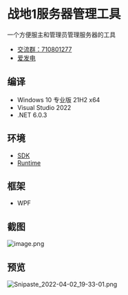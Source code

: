 # 战地1服务器管理工具

一个方便服主和管理员管理服务器的工具

* [交流群：710801277](https://jq.qq.com/?_wv=1027&amp;k=ajEymecs)  
* [爱发电](https://afdian.net/@crazyzhang)

## 编译

* Windows 10 专业版 21H2 x64
* Visual Studio 2022
* .NET 6.0.3

## 环境

* [SDK](https://dotnet.microsoft.com/zh-cn/download/dotnet/thank-you/sdk-6.0.302-windows-x64-installer)
* [Runtime](https://dotnet.microsoft.com/zh-cn/download/dotnet/thank-you/runtime-desktop-6.0.7-windows-x64-installer)

## 框架

* WPF

## 截图

![image.png](https://dd-static.jd.com/ddimg/jfs/t1/221438/13/19125/479100/630129b3E7f57de4a/c8886949a932dc7f.png)

## 预览

![Snipaste_2022-04-02_19-33-01.png](https://ae04.alicdn.com/kf/H50d06947e8d742a5ba58152930bc1b94Y.png)
